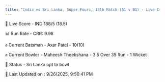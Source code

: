```yaml
---
title: "India vs Sri Lanka, Super Fours, 18th Match (A1 v B1) - Live Cricket Score"
---
```


🔴 Live Score - IND 188/5 (18.5)  

📊 Run Rate - CRR: 9.98  

✊ Current Batsman - Axar Patel - 10(10)  

✊ Current Bowler - Maheesh Theekshana - 3.5 Over 35 Run - 1 Wicket  

📑 Status - Sri Lanka opt to bowl

📝 Last Updated on : 9/26/2025, 9:50:41 PM  

